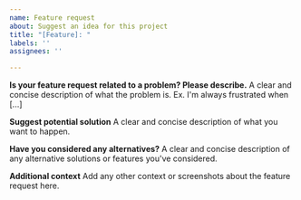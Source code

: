 ```yaml
---
name: Feature request
about: Suggest an idea for this project
title: "[Feature]: "
labels: ''
assignees: ''

---
```


**Is your feature request related to a problem? Please describe.**
A clear and concise description of what the problem is. Ex. I'm always frustrated when [...]

**Suggest potential solution**
A clear and concise description of what you want to happen.

**Have you considered any alternatives?**
A clear and concise description of any alternative solutions or features you've considered.

**Additional context**
Add any other context or screenshots about the feature request here.
